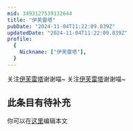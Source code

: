 ```yaml
---
mid: 3493127539132644
title: "伊芙雷塔"
pubDate: "2024-11-04T11:22:09.839Z"
updatedDate: "2024-11-04T11:22:09.839Z"
profile:
  {
    Nickname: ["伊芙雷塔"],
  }
---
```


关注[伊芙雷塔](https://space.bilibili.com/3493127539132644)谢谢喵~ 关注[伊芙雷塔](https://space.bilibili.com/3493127539132644)谢谢喵~

## 此条目有待补充
你可以在[这里](https://github.com/Yuhanawa/VTuber.ICU/edit/master/src/content/v/伊芙雷塔/index.md)编辑本文
